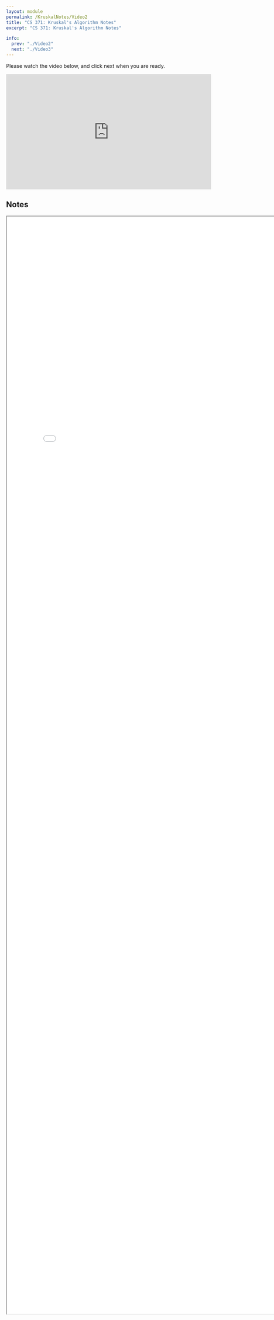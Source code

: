 ```yaml
---
layout: module
permalink: /KruskalNotes/Video2
title: "CS 371: Kruskal's Algorithm Notes"
excerpt: "CS 371: Kruskal's Algorithm Notes"

info:
  prev: "./Video2"
  next: "./Video3"
---
```


Please watch the video below, and click next when you are ready.

<iframe width="560" height="315" src="https://www.youtube.com/embed/wZJu8gegr0w" title="YouTube video player" frameborder="0" allow="accelerometer; autoplay; clipboard-write; encrypted-media; gyroscope; picture-in-picture" allowfullscreen></iframe>

<h2>Notes</h2>

<iframe src = "../images/Module21/Kruskal.html" width="800" height="3000"></iframe>